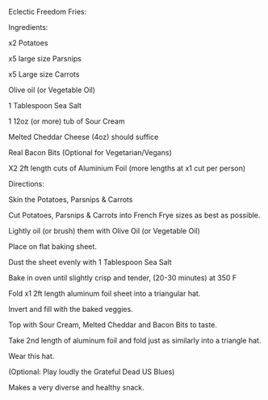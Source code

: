 Eclectic Freedom Fries: 

Ingredients:

x2 Potatoes

x5 large size Parsnips

x5 Large size Carrots

Olive oil (or Vegetable Oil)

1 Tablespoon Sea Salt 

1 12oz (or more) tub of Sour Cream

Melted Cheddar Cheese (4oz) should suffice

Real Bacon Bits (Optional for Vegetarian/Vegans)

X2 2ft length cuts of Aluminium Foil (more lengths at x1 cut per person)


Directions: 

Skin the Potatoes, Parsnips & Carrots

Cut Potatoes, Parsnips & Carrots into French Frye sizes as best as possible. 

Lightly oil (or brush) them with Olive Oil (or Vegetable Oil)

Place on flat baking sheet.

Dust the sheet evenly with 1 Tablespoon Sea Salt

Bake in oven until slightly crisp and tender, (20-30 minutes) at 350 F

Fold x1 2ft length aluminum foil sheet into a triangular hat.

Invert and fill with the baked veggies. 

Top with Sour Cream, Melted Cheddar and Bacon Bits to taste. 

Take 2nd length of aluminum foil and fold just as similarly into a triangle hat. 

Wear this hat. 

(Optional: Play loudly the Grateful Dead US Blues)

Makes a very diverse and healthy snack. 
